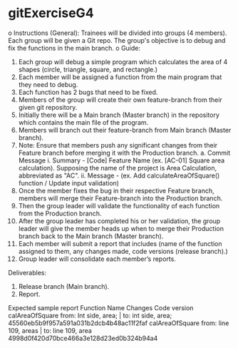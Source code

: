 # gitExerciseG4

o	Instructions (General): Trainees will be divided into groups (4 members). Each group will be given a Git repo. The group's objective is to debug and fix the functions in the main branch.
o	Guide:
1.	Each group will debug a simple program which calculates the area of 4 shapes (circle, triangle, square, and rectangle.) 
2.	Each member will be assigned a function from the main program that they need to debug.
3.	Each function has 2 bugs that need to be fixed.
4.	Members of the group will create their own feature-branch from their given git repository.
5.	Initially there will be a Main branch (Master branch) in the repository which contains the main file of the program.
6.	Members will branch out their feature-branch from Main branch (Master branch).
7.	Note: Ensure that members push any significant changes from their Feature branch before merging it with the Production branch.
  a.	Commit Message
    i.	Summary - [Code] Feature Name (ex. [AC-01] Square area calculation). Supposing the name of the project is Area Calculation, abbreviated as "AC".
    ii.	Message - <detailed description of changes made for the version> (ex. Add calculateAreaOfSquare() function / Update input validation)
8.	Once the member fixes the bug in their respective Feature branch, members will merge their Feature-branch into the Production branch. 
9.	Then the group leader will validate the functionality of each function from the Production branch.
10.	After the group leader has completed his or her validation, the group leader will give the member heads up when to merge their Production branch back to the Main branch (Master branch).
11.	Each member will submit a report that includes (name of the function assigned to them, any changes made, code versions (release branch).)
12.	Group leader will consolidate each member’s reports.

Deliverables:
1)	Release branch (Main branch).
2)	Report.
  
Expected sample report
Function Name	              Changes	                                          Code version
calAreaOfSquare	            from: Int side, area; | to: int side, area;       45560eb5b9f957a591a031b2dcb4b48ac11f2faf 
calAreaOfSquare	            from: line 109, areas | to: line 109, area        4998d0f420d70bce466a3e128d23ed0b324b94a4
